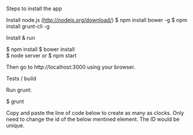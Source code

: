 Steps to install the app

Install node.js (http://nodejs.org/download/)
$ npm install bower -g
$ npm install grunt-cli -g

Install & run

$ npm install
$ bower install  
$ node server or $ npm start  

Then go to http://localhost:3000 using your browser.

Tests / build

Run grunt:

$ grunt

Copy and paste the line of code below to create as many as clocks. Only need to change the id of the below mentined element. The ID would be unique.

<div id="clock1" class="clock-container" background-color="red" border-color="yellow" seconds-tick-enabled="true" offset="0" clock=""></div>
